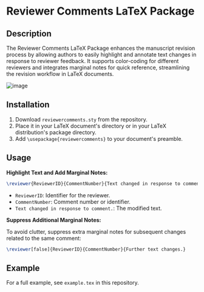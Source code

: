 # Reviewer Comments LaTeX Package

## Description

The Reviewer Comments LaTeX Package enhances the manuscript revision process by allowing authors to easily highlight and annotate text changes in response to reviewer feedback. It supports color-coding for different reviewers and integrates marginal notes for quick reference, streamlining the revision workflow in LaTeX documents.

![image](https://github.com/evmckinney9/latex-revision-changes/assets/47376937/1e72c5f8-4d40-4e11-b10d-433a15fc93bb)

## Installation

1. Download `reviewercomments.sty` from the repository.
2. Place it in your LaTeX document's directory or in your LaTeX distribution's package directory.
3. Add `\usepackage{reviewercomments}` to your document's preamble.

## Usage

**Highlight Text and Add Marginal Notes:**

```latex
\reviewer{ReviewerID}{CommentNumber}{Text changed in response to comment.}
```

- `ReviewerID`: Identifier for the reviewer.
- `CommentNumber`: Comment number or identifier.
- `Text changed in response to comment.`: The modified text.

**Suppress Additional Marginal Notes:**

To avoid clutter, suppress extra marginal notes for subsequent changes related to the same comment:

```latex
\reviewer[false]{ReviewerID}{CommentNumber}{Further text changes.}
```

## Example

For a full example, see `example.tex` in this repository.
